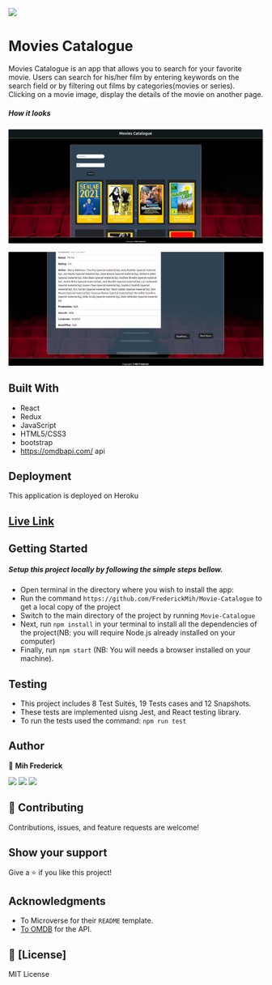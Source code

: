 ![](https://img.shields.io/badge/Microverse-blueviolet)

# Movies Catalogue

Movies Catalogue is an app that allows you to search for your favorite movie. Users can search for his/her film by entering keywords on the search field or by filtering out films by categories(movies or series). Clicking on a movie image, display the details of the movie on another page.

##### How it looks

![](./src/assets/screenshot.png)

![](./src/assets/screenshot2.png)

## Built With

* React
* Redux
* JavaScript
* HTML5/CSS3
* bootstrap
* https://omdbapi.com/ api

## Deployment

This application is deployed on Heroku

## [Live Link](https://fred-movie-app.herokuapp.com/)

## Getting Started

##### Setup this project locally by following the simple steps bellow.

* Open terminal in the directory where you wish to install the app:
* Run the command `https://github.com/FrederickMih/Movie-Catalogue` to get a local copy of the project
* Switch to the main directory of the project by running `Movie-Catalogue`
* Next, run `npm install` in your terminal to install all the dependencies of the project(NB: you will require Node.js already installed on your computer)
* Finally, run `npm start` (NB: You will needs a browser installed on your machine).

## Testing

* This project includes 8 Test Suites, 19 Tests cases and 12 Snapshots.
* These tests are implemented uisng Jest, and React testing library.
* To run the tests used the command: `npm run test`

## Author

👤 **Mih Frederick**

[![](https://img.shields.io/badge/GitHub-100000?style=for-the-badge&logo=github&logoColor=white)](https://github.com/FrederickMih)
[![](https://img.shields.io/badge/LinkedIn-0077B5?style=for-the-badge&logo=linkedin&logoColor=white)](https://www.linkedin.com/in/frederick-mih/)
[![](https://img.shields.io/badge/Twitter-1DA1F2?style=for-the-badge&logo=twitter&logoColor=white)](https://twitter.com/MihFrederick)

## 🤝 Contributing

Contributions, issues, and feature requests are welcome!

## Show your support

Give a ⭐️ if you like this project!

## Acknowledgments

* To Microverse for their `README` template.
* [To OMDB](https://omdbapi.com/) for the API.

## 📝 [License]

MIT License
